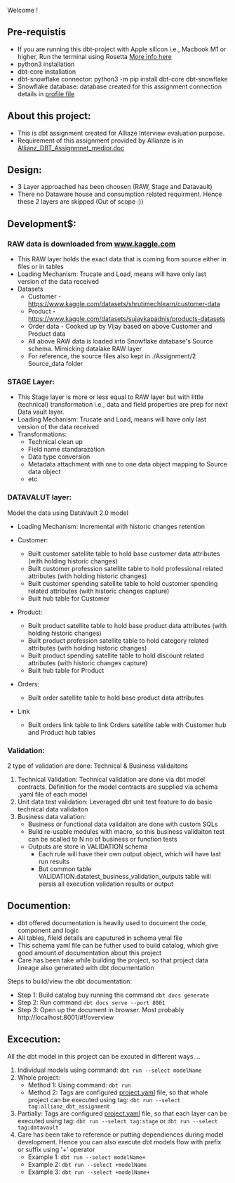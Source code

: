 Welcome !

## Pre-requistis 
- If you are running this dbt-project with Apple silicon i.e., Macbook M1 or higher, Run the terminal using Rosetta [More info here](https://support.apple.com/en-us/102527)
- python3 installation
- dbt-core installation
- dbt-snowflake connector: python3 -m pip install dbt-core dbt-snowflake
- Snowflake database: database created for this assignment connection details in [profile file](../Assignment/profiles.yml)


## About this project:
- This is dbt assignment created for Alliaze Interview evaluation purpose.
- Requirement of this assignment provided by Allianze is in [Allianz_DBT_Assignmnet_medior.doc](<../Assignment/1 Requirements/Allianz_DBT_Assignmnet_medior.docx>)


## Design:
- 3 Layer approached has been choosen (RAW, Stage and Datavault)
- There no Dataware house and consumption related requirment. Hence these 2 layers are skipped (Out of scope :))


## Development$:
### RAW data is downloaded from www.kaggle.com
- This RAW layer holds the exact data that is coming from source either in files or in tables
- Loading Mechanism: Trucate and Load, means will have only last version of the data received
- Datasets
    - Customer - https://www.kaggle.com/datasets/shrutimechlearn/customer-data
    - Product - https://www.kaggle.com/datasets/sujaykapadnis/products-datasets
    - Order data - Cooked up by Vijay based on above Customer and Product data
    - All above RAW data is loaded into Snowflake database's Source schema. Mimicking datalake RAW layer
    - For reference, the source files also kept in ./Assignment/2 Source_data folder

### STAGE Layer: 
- This Stage layer is more or less equal to RAW layer but with little (technical) transformation i.e., data and field properties are prep for next Data vault layer.
- Loading Mechanism: Trucate and Load, means will have only last version of the data received
- Transformations:
    - Technical clean up
    - Field name standarazation
    - Data type conversion 
    - Metadata attachment with one to one data object mapping to Source data object
    - etc

### DATAVALUT layer:
Model the data using DataVault 2.0 model
- Loading Mechanism: Incremental with historic changes retention
- Customer:
    - Built customer satellite table to hold base customer data attributes (with holding historic changes)
    - Built customer profession satellite table to hold professional related attributes (with holding historic changes)
    - Built customer spending satellite table to hold customer spending related attributes (with historic changes capture)
    - Built hub table for Customer

- Product:
    - Built product satellite table to hold base product data attributes (with holding historic changes)
    - Built product profession satellite table to hold category related attributes (with holding historic changes)
    - Built product spending satellite table to hold discount related attributes (with historic changes capture)
    - Built hub table for Product

- Orders:
    - Built order satellite table to hold base product data attributes

- Link
    - Built orders link table to link Orders satellite table with Customer hub and Product hub tables

### Validation: 
2 type of validation are done: Technical & Business validaitons
1. Technical Validation: Technical validation are done via dbt model contracts. Definition for the model contracts are supplied via schema .yaml file of each model
2. Unit data test validation: Leveraged dbt unit test feature to do basic technical data validaiton
3. Business data valiation: 
    - Business or functional data validaiton are done with custom SQLs
    - Build re-usable modules with macro, so this business validaiton test can be scalled to N no of business or function tests
    - Outputs are store in VALIDATION schema
        - Each rule will have their own output object, which will have last run results
        - But common table VALIDATION.datatest_business_validation_outputs table will persis all execution validation results or output

## Documention:
- dbt offered documentation is heavily used to document  the code, component and logic
- All tables, fileld details are caputured in schema ymal file
- This schema yaml file can be futher used to build catalog, which give good amount of documentation about this project
- Care has been take while building the project, so that project data lineage also generated with dbt documentation

Steps to build/view the dbt documentation:
- Step 1: Build catalog buy running the command `dbt docs generate`
- Step 2: Run command `dbt docs serve --port 8001`
- Step 3: Open up the document in browser. Most probably http://localhost:8001/#!/overview 


## Excecution:
All the dbt model in this project can be excuted in different ways....
1. Individual models using command:  `dbt run --select modelName`
2. Whole project: 
    - Method 1: Using command:  `dbt run`
    - Method 2: Tags are configured [project.yaml](dbt_project.yml) file, so that whole project can be executed using tag: `dbt run --select tag:allianz_dbt_assignment`
3. Partially: Tags are configured [project.yaml](dbt_project.yml) file, so that each layer can be executed using tag: `dbt run --select tag:stage` or  `dbt run --select tag:datavault`
4. Care has been take to reference or putting dependiences during model development. Hence you can also execute dbt models flow with prefix or suffix using '+' operator
    - Example 1: `dbt run --select modelName+`
    - Example 2: `dbt run --select +modelName`
    - Example 3: `dbt run --select +modelName+`